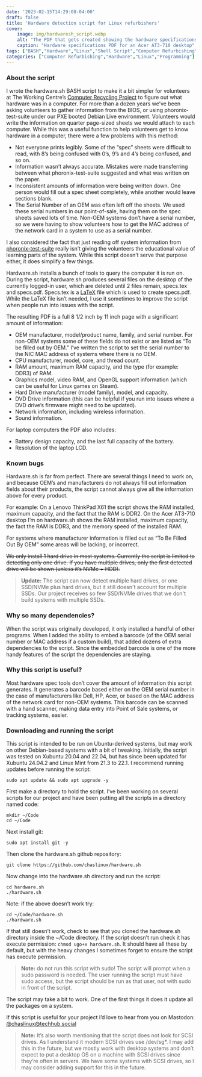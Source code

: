```yaml
---
date: '2023-02-15T14:29:08-04:00'
draft: false
title: 'Hardware detection script for Linux refurbishers'
cover:
    image: img/hardwaresh_script.webp
    alt: "The PDF that gets created showing the hardware specifications"
    caption: "Hardware specifications PDF for an Acer AT3-710 desktop"
tags: ["BASH","Hardware","Linux","Shell Script","Computer Refurbishing","Xubuntu","Linux Mint","Computer Recycling","Programming","PDF"]
categories: ["Computer Refurbishing","Hardware","Linux","Programming"]
---
```


### About the script

I wrote the hardware.sh BASH script to make it a bit simpler for volunteers at The Working Centre’s [Computer Recycling Project](https://www.theworkingcentre.org/cr/) to figure out what hardware was in a computer. For more than a dozen years we’ve been asking volunteers to gather information from the BIOS, or using phoronix-test-suite under our PXE booted Debian Live environment. Volunteers would write the information on quarter page-sized sheets we would attach to each computer. While this was a useful function to help volunteers get to know hardware in a computer, there were a few problems with this method:

- Not everyone prints legibly. Some of the “spec” sheets were difficult to read, with 8’s being confused with 0’s, 9’s and 4’s being confused, and so on.
- Information wasn’t always accurate. Mistakes were made transferring between what phoronix-test-suite suggested and what was written on the paper.
- Inconsistent amounts of information were being written down. One person would fill out a spec sheet completely, while another would leave sections blank.
- The Serial Number of an OEM was often left off the sheets. We used these serial numbers in our point-of-sale, having them on the spec sheets saved lots of time. Non-OEM systems don’t have a serial number, so we were having to show volunteers how to get the MAC address of the network card in a system to use as a serial number.

I also considered the fact that just reading off system information from [phoronix-test-suite](https://www.phoronix-test-suite.com/) really isn’t giving the volunteers the educational value of learning parts of the system. While this script doesn’t serve that purpose either, it does simplify a few things.

Hardware.sh installs a bunch of tools to query the computer it is run on. During the script, hardware.sh produces several files on the desktop of the currently logged-in user, which are deleted until 2 files remain, specs.tex and specs.pdf. Specs.tex is a [LaTeX](https://www.latex-project.org/) file which is used to create specs.pdf. While the LaTeX file isn’t needed, I use it sometimes to improve the script when people run into issues with the script.

The resulting PDF is a full 8 1/2 inch by 11 inch page with a significant amount of information:

- OEM manufacturer, model/product name, family, and serial number. For non-OEM systems some of these fields do not exist or are listed as “To be filled out by OEM.” I’ve written the script to set the serial number to the NIC MAC address of systems where there is no OEM.
- CPU manufacturer, model, core, and thread count. 
- RAM amount, maximum RAM capacity, and the type (for example: DDR3) of RAM.
- Graphics model, video RAM, and OpenGL support information (which can be useful for Linux games on Steam).
- Hard Drive manufacturer (model family), model, and capacity.
- DVD Drive information (this can be helpful if you run into issues where a DVD drive’s firmware might need to be updated).
- Network information, including wireless information.
- Sound information.

For laptop computers the PDF also includes:

- Battery design capacity, and the last full capacity of the battery.
- Resolution of the laptop LCD.

### Known bugs

Hardware.sh is far from perfect. There are several things I need to work on, and because OEM’s and manufacturers do not always fill out information fields about their products, the script cannot always give all the information above for every product.

For example: On a Lenovo ThinkPad X61 the script shows the RAM installed, maximum capacity, and the fact that the RAM is DDR2. On the Acer AT3-710 desktop I’m on hardware.sh shows the RAM installed, maximum capacity, the fact the RAM is DDR3, and the memory speed of the installed RAM.

For systems where manufacturer information is filled out as “To Be Filled Out By OEM” some areas will be lacking, or incorrect.

~~We only install 1 hard drive in most systems. Currently the script is limited to detecting only one drive. If you have multiple drives, only the first detected drive will be shown (unless it’s NVMe + HDD).~~

> **Update:** The script can now detect multiple hard drives, or one SSD/NVMe plus hard drives, but it still doesn't account for multiple SSDs.
> Our project receives so few SSD/NVMe drives that we don't build systems with multiple SSDs.

### Why so many dependencies?

When the script was originally developed, it only installed a handful of other programs. When I added the ability to embed a barcode (of the OEM serial number or MAC address if a custom build), that added dozens of extra dependencies to the script. Since the embedded barcode is one of the more handy features of the script the dependencies are staying.

### Why this script is useful?

Most hardware spec tools don’t cover the amount of information this script generates. It generates a barcode based either on the OEM serial number in the case of manufacturers like Dell, HP, Acer, or based on the MAC address of the network card for non-OEM systems. This barcode can be scanned with a hand scanner, making data entry into Point of Sale systems, or tracking systems, easier.

### Downloading and running the script

This script is intended to be run on Ubuntu-derived systems, but may work on other Debian-based systems with a bit of tweaking. Initially, the script was tested on Xubuntu 20.04 and 22.04, but has since been updated for Xubuntu 24.04.2 and Linux Mint from 21.3 to 22.1. I recommend running updates before running the script:

```shell
sudo apt update && sudo apt upgrade -y
```

First make a directory to hold the script. I’ve been working on several scripts for our project and have been putting all the scripts in a directory named code:

```shell
mkdir ~/Code
cd ~/Code
```

Next install git:

```shell
sudo apt install git -y
```

Then clone the hardware.sh github repository:

```shell
git clone https://github.com/chaslinux/hardware.sh
```

Now change into the hardware.sh directory and run the script:

```shell
cd hardware.sh
./hardware.sh
```

Note: if the above doesn’t work try:

```shell
cd ~/Code/hardware.sh
./hardware.sh
```

If that still doesn’t work, check to see that you cloned the hardware.sh directory inside the ~/Code directory. If the script doesn’t run check it has execute permission: ``chmod ugo+x hardware.sh``. It should have all these by default, but with the heavy changes I sometimes forget to ensure the script has execute permission.

> **Note:** do not run this script with sudo! The script will prompt when a sudo password is needed. The user running the script must have sudo access, but the script should be run as that user, not with sudo in front of the script.

The script may take a bit to work. One of the first things it does it update all the packages on a system.

If this script is useful for your project I’d love to hear from you on Mastodon: [@chaslinux@techhub.social](https://techhub.social/@chaslinux)

> **Note:** It’s also worth mentioning that the script does not look for SCSI drives. As I understand it modern SCSI drives use /dev/sg*. I may add this in the future, but we mostly work with desktop systems and don’t expect to put a desktop OS on a machine with SCSI drives since they’re often in servers. We have some systems with SCSI drives, so I may consider adding support for this in the future.

